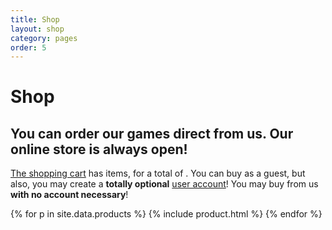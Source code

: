 ```yaml
---
title: Shop
layout: shop
category: pages
order: 5
---
```

# Shop

## You can order our games direct from us. Our online store is always open!

<p class="snipcart-summary">
    <a href="#" class="snipcart-checkout">The shopping cart</a> has <span class="snipcart-total-items"></span> items, for a total of <span class="snipcart-total-price"></span>.
    You can buy as a guest, but also, you may create a <strong>totally optional</strong> <a href="#" class="snipcart-user-email snipcart-user-profile">user account</a>! You may buy from us <strong>with no account necessary</strong>!
</p>
<div class="products">
{% for p in site.data.products %}
{% include product.html %}
{% endfor %}
</div>
